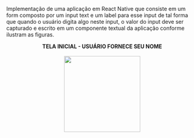 Implementação de uma aplicação em React Native que consiste em um form composto por
um input text e um label para esse input de tal forma que quando o usuário digita
algo neste input, o valor do input deve ser capturado e escrito em um componente
textual da aplicação conforme ilustram as figuras.

<Div align="center">
  <strong>TELA INICIAL - USUÁRIO FORNECE SEU NOME</strong>
</Div>
<br/>
<Div align="center">
  <img src="https://github.com/SilasRSA/Mobile/assets/79548192/72d23a05-358c-4819-ae46-0f43295d45b9)" width="200px" />
</Div>
<br/>

